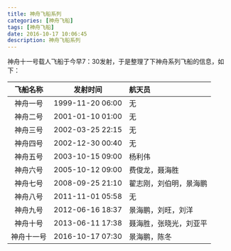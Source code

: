 ```yaml
---
title: 神舟飞船系列
categories: [神舟飞船]
tags: [神舟飞船]
date: 2016-10-17 10:06:45
description: 神舟飞船系列
---
```


神舟十一号载人飞船于今早7：30发射，于是整理了下神舟系列飞船的信息，如下：

|飞船名称 |发射时间|航天员|
|:----:|:--:|:--|
|神舟一号 |1999-11-20 06:00|无|
|神舟二号 |2001-01-10 01:00|无|
|神舟三号 |2002-03-25 22:15|无|
|神舟四号 |2002-12-30 00:40|无|
|神舟五号 |2003-10-15 09:00|杨利伟|
|神舟六号 |2005-10-12 09:00|费俊龙，聂海胜|
|神舟七号 |2008-09-25 21:10|翟志刚，刘伯明，景海鹏|
|神舟八号 |2011-11-01 05:58|无|
|神舟九号 |2012-06-16 18:37|景海鹏，刘旺，刘洋|
|神舟十号 |2013-06-11 17:38|聂海胜，张晓光，刘亚平|
|神舟十一号 |2016-10-17 07:30|景海鹏，陈冬|